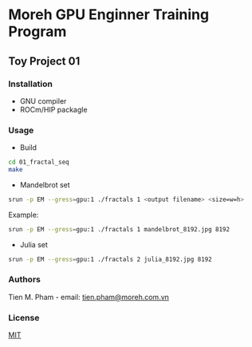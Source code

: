 # Moreh GPU Enginner Training Program

## Toy Project 01

### Installation

- GNU compiler
- ROCm/HIP packagle

### Usage

- Build

```bash
cd 01_fractal_seq
make
```

- Mandelbrot set

```bash
srun -p EM --gress=gpu:1 ./fractals 1 <output filename> <size=w=h>
```

Example:

```bash
srun -p EM --gress=gpu:1 ./fractals 1 mandelbrot_8192.jpg 8192
```

- Julia set

```bash
srun -p EM --gress=gpu:1 ./fractals 2 julia_8192.jpg 8192
```

### Authors

Tien M. Pham - email: tien.pham@moreh.com.vn

### License

[MIT](https://choosealicense.com/licenses/mit/)
